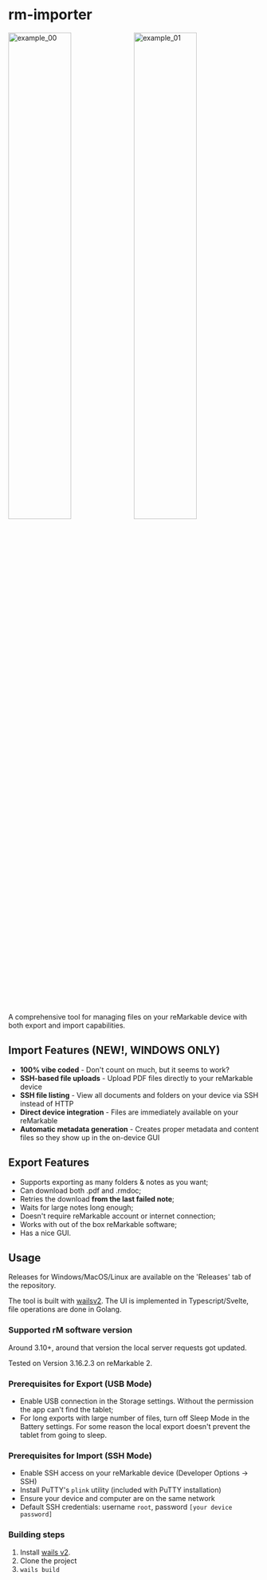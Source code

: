# rm-importer

<img width="50%" alt="example_00" src="https://github.com/user-attachments/assets/89d08f9f-2bbe-4311-baac-2bd83098bb42" /><img width="50%" alt="example_01" src="https://github.com/user-attachments/assets/4a9d18c0-1727-49bd-b941-4c93ea31e024" />


A comprehensive tool for managing files on your reMarkable device with both export and import capabilities.

## Import Features (NEW!, WINDOWS ONLY)
* **100% vibe coded** - Don't count on much, but it seems to work?
* **SSH-based file uploads** - Upload PDF files directly to your reMarkable device
* **SSH file listing** - View all documents and folders on your device via SSH instead of HTTP
* **Direct device integration** - Files are immediately available on your reMarkable
* **Automatic metadata generation** - Creates proper metadata and content files so they show up in the on-device GUI


## Export Features
* Supports exporting as many folders & notes as you want;
* Can download both .pdf and .rmdoc;
* Retries the download **from the last failed note**;
* Waits for large notes long enough;
* Doesn't require reMarkable account or internet connection;
* Works with out of the box reMarkable software;
* Has a nice GUI.


## Usage
Releases for Windows/MacOS/Linux are available on the 'Releases' tab of the repository.

The tool is built with [wailsv2](https://github.com/wailsapp/wails). The UI is implemented in Typescript/Svelte, file operations are done in Golang.

### Supported rM software version
Around 3.10+, around that version the local server requests got updated.

Tested on Version 3.16.2.3 on reMarkable 2.

### Prerequisites for Export (USB Mode)
* Enable USB connection in the Storage settings. Without the permission the app can't find the tablet;
* For long exports with large number of files, turn off Sleep Mode in the Battery settings. For some reason the local export doesn't prevent the tablet from going to sleep.

### Prerequisites for Import (SSH Mode)
* Enable SSH access on your reMarkable device (Developer Options → SSH)
* Install PuTTY's `plink` utility (included with PuTTY installation)
* Ensure your device and computer are on the same network
* Default SSH credentials: username `root`, password `[your device password]`

### Building steps
1. Install [wails v2](https://wails.io/docs/gettingstarted/installation).
2. Clone the project
3. `wails build`
